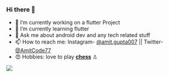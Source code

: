

### Hi there  👋

-   🔭  I’m currently working on a flutter Project
-   🌱  I’m currently learning flutter
-   💬  Ask me about android dev and any tech related stuff
-   📫  How to reach me: Instagram- [@amit.gupta007](https://www.instagram.com/amit.gupta007/) ||  Twitter- [@AmitCode77](https://twitter.com/AmitCode77) 
-   😍  Hobbies: love to play [**chess**](https://www.chess.com/member/amitgchess1) ♙


<img src="https://github-readme-stats.vercel.app/api?username=amitcode77&&show_icons=true&title_color=ffffff&icon_color=bb2acf&text_color=daf7dc&bg_color=151515&count_private=true&theme=highcontrast">
